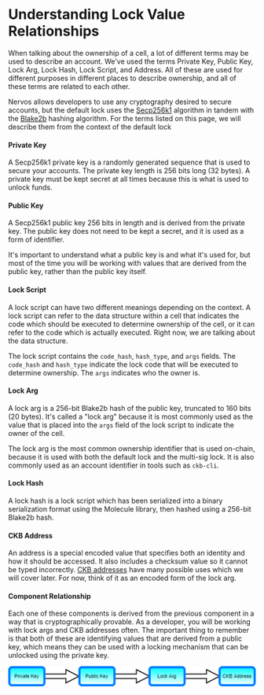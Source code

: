 # Understanding Lock Value Relationships

When talking about the ownership of a cell, a lot of different terms may be used to describe an account. We've used the terms Private Key, Public Key, Lock Arg, Lock Hash, Lock Script, and Address. All of these are used for different purposes in different places to describe ownership, and all of these terms are related to each other.

Nervos allows developers to use any cryptography desired to secure accounts, but the default lock uses the [Secp256k1](https://en.wikipedia.org/wiki/Elliptic_Curve_Digital_Signature_Algorithm) algorithm in tandem with the [Blake2b](https://en.wikipedia.org/wiki/BLAKE_%28hash_function%29#BLAKE2) hashing algorithm. For the terms listed on this page, we will describe them from the context of the default lock 

#### Private Key

A Secp256k1 private key is a randomly generated sequence that is used to secure your accounts. The private key length is 256 bits long \(32 bytes\). A private key must be kept secret at all times because this is what is used to unlock funds.

#### Public Key

A Secp256k1 public key 256 bits in length and is derived from the private key. The public key does not need to be kept a secret, and it is used as a form of identifier.

It's important to understand what a public key is and what it's used for, but most of the time you will be working with values that are derived from the public key, rather than the public key itself.

#### Lock Script

A lock script can have two different meanings depending on the context. A lock script can refer to the data structure within a cell that indicates the code which should be executed to determine ownership of the cell, or it can refer to the code which is actually executed. Right now, we are talking about the data structure.

The lock script contains the `code_hash`, `hash_type`, and `args` fields. The `code_hash` and `hash_type` indicate the lock code that will be executed to determine ownership. The `args` indicates who the owner is.

#### Lock Arg

A lock arg is a 256-bit Blake2b hash of the public key, truncated to 160 bits \(20 bytes\). It's called a "lock arg" because it is most commonly used as the value that is placed into the `args` field of the lock script to indicate the owner of the cell.

The lock arg is the most common ownership identifier that is used on-chain, because it is used with both the default lock and the multi-sig lock. It is also commonly used as an account identifier in tools such as `ckb-cli`.

#### Lock Hash

A lock hash is a lock script which has been serialized into a binary serialization format using the Molecule library, then hashed using a 256-bit Blake2b hash.

#### CKB Address

An address is a special encoded value that specifies both an identity and how it should be accessed. It also includes a checksum value so it cannot be typed incorrectly. [CKB addresses](https://github.com/nervosnetwork/rfcs/blob/master/rfcs/0021-ckb-address-format/0021-ckb-address-format.md) have many possible uses which we will cover later. For now, think of it as an encoded form of the lock arg.

#### Component Relationship

Each one of these components is derived from the previous component in a way that is cryptographically provable. As a developer, you will be working with lock args and CKB addresses often. The important thing to remember is that both of these are identifying values that are derived from a public key, which means they can be used with a locking mechanism that can be unlocked using the private key. 

![](../.gitbook/assets/account-components-1.png)

### 

